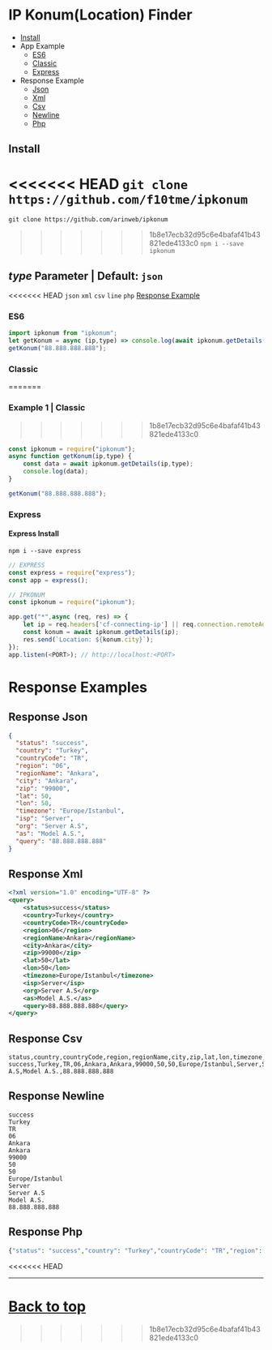 # IP Konum(Location) Finder
- [Install](#install)
- App Example
	- [ES6](#es6)
	- [Classic](#example-1--classic)
	- [Express](#example-2--express)
- Response Example
	- [Json](#response-json)
	- [Xml](#response-xml)
	- [Csv](#response-csv)
	- [Newline](#response-newline)
	- [Php](#response-php)

## Install
<<<<<<< HEAD
`git clone https://github.com/f10tme/ipkonum`
=======
`git clone https://github.com/arinweb/ipkonum`
>>>>>>> 1b8e17ecb32d95c6e4bafaf41b43821ede4133c0
`npm i --save ipkonum`

## _type_ Parameter | Default: `json`

<<<<<<< HEAD
`json` `xml` `csv` `line` `php`
[Response Example](#)

### ES6 
```js
import ipkonum from "ipkonum";
let getKonum = async (ip,type) => console.log(await ipkonum.getDetails(ip,type));
getKonum("88.888.888.888");
```

### Classic
=======
### Example 1 | Classic
>>>>>>> 1b8e17ecb32d95c6e4bafaf41b43821ede4133c0
```js
const ipkonum = require("ipkonum");
async function getKonum(ip,type) {
	const data = await ipkonum.getDetails(ip,type);
	console.log(data);
}

getKonum("88.888.888.888");
```
### Express
#### Express Install
`npm i --save express`
```js
// EXPRESS
const express = require("express");
const app = express();

// IPKONUM
const ipkonum = require("ipkonum");

app.get("*",async (req, res) => {
	let ip = req.headers['cf-connecting-ip'] || req.connection.remoteAddress;
	const konum = await ipkonum.getDetails(ip);
	res.send(`Location: ${konum.city}`);
});
app.listen(<PORT>); // http://localhost:<PORT>
```
# Response Examples
## Response Json
```json
{
  "status": "success",
  "country": "Turkey",
  "countryCode": "TR",
  "region": "06",
  "regionName": "Ankara",
  "city": "Ankara",
  "zip": "99000",
  "lat": 50,
  "lon": 50,
  "timezone": "Europe/Istanbul",
  "isp": "Server",
  "org": "Server A.S",
  "as": "Model A.S.",
  "query": "88.888.888.888"
}
```

## Response Xml
```xml
<?xml version="1.0" encoding="UTF-8" ?>
<query>
	<status>success</status>
	<country>Turkey</country>
	<countryCode>TR</countryCode>
	<region>06</region>
	<regionName>Ankara</regionName>
	<city>Ankara</city>
	<zip>99000</zip>
	<lat>50</lat>
	<lon>50</lon>
	<timezone>Europe/Istanbul</timezone>
	<isp>Server</isp>
	<org>Server A.S</org>
	<as>Model A.S.</as>
	<query>88.888.888.888</query>
</query>
```

## Response Csv
```csv
status,country,countryCode,region,regionName,city,zip,lat,lon,timezone,isp,org,as,query
success,Turkey,TR,06,Ankara,Ankara,99000,50,50,Europe/Istanbul,Server,Server A.S,Model A.S.,88.888.888.888
```

## Response Newline
```
success
Turkey
TR
06
Ankara
Ankara
99000
50
50
Europe/Istanbul
Server
Server A.S
Model A.S.
88.888.888.888
```

## Response Php
```php
{"status": "success","country": "Turkey","countryCode": "TR","region": "06","regionName": "Ankara","city": "Ankara","zip": "99000","lat": 50,"lon": 50,"timezone": "Europe/Istanbul","isp": "Server","org": "Server A.S","as": "Model A.S.","query": "88.888.888.888"}
```
<<<<<<< HEAD


---
[Back to top](#)
=======
>>>>>>> 1b8e17ecb32d95c6e4bafaf41b43821ede4133c0

